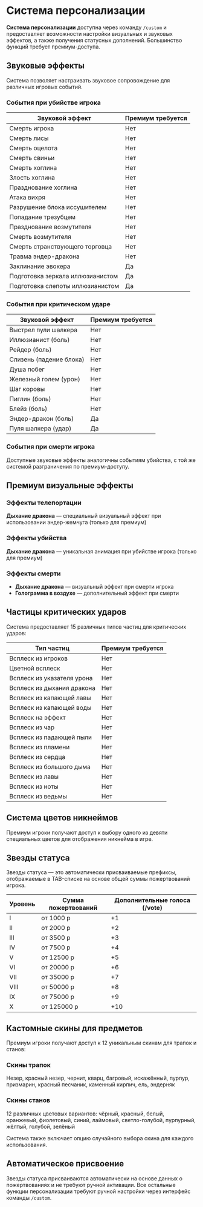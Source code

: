 # Система персонализации

**Система персонализации** доступна через команду `/custom` и предоставляет возможности настройки визуальных и звуковых эффектов, а также получения статусных дополнений. Большинство функций требует премиум-доступа.

## Звуковые эффекты

Система позволяет настраивать звуковое сопровождение для различных игровых событий.

### События при убийстве игрока

| Звуковой эффект | Премиум требуется |
|-----------------|-------------------|
| Смерть игрока | Нет |
| Смерть лисы | Нет |
| Смерть оцелота | Нет |
| Смерть свиньи | Нет |
| Смерть хоглина | Нет |
| Злость хоглина | Нет |
| Празднование хоглина | Нет |
| Атака вихря | Нет |
| Разрушение блока иссушителем | Нет |
| Попадание трезубцем | Нет |
| Празднование возмутителя | Нет |
| Смерть возмутителя | Нет |
| Смерть странствующего торговца | Нет |
| Травма эндер-дракона | Нет |
| Заклинание эвокера | Да |
| Подготовка зеркала иллюзианистом | Да |
| Подготовка слепоты иллюзианистом | Да |

### События при критическом ударе

| Звуковой эффект | Премиум требуется |
|-----------------|-------------------|
| Выстрел пули шалкера | Нет |
| Иллюзианист (боль) | Нет |
| Рейдер (боль) | Нет |
| Слизень (падение блока) | Нет |
| Душа побег | Нет |
| Железный голем (урон) | Нет |
| Шаг коровы | Нет |
| Пиглин (боль) | Нет |
| Блейз (боль) | Нет |
| Эндер-дракон (боль) | Да |
| Пуля шалкера (удар) | Да |

### События при смерти игрока

Доступные звуковые эффекты аналогичны событиям убийства, с той же системой разграничения по премиум-доступу.

## Премиум визуальные эффекты

### Эффекты телепортации
**Дыхание дракона** — специальный визуальный эффект при использовании эндер-жемчуга (только для премиум)

### Эффекты убийства
**Дыхание дракона** — уникальная анимация при убийстве игрока (только для премиум)

### Эффекты смерти
- **Дыхание дракона** — визуальный эффект при смерти игрока
- **Голограмма в воздухе** — дополнительный эффект при смерти

## Частицы критических ударов

Система предоставляет 15 различных типов частиц для критических ударов:

| Тип частиц | Премиум требуется |
|------------|-------------------|
| Всплеск из игроков | Нет |
| Цветной всплеск | Нет |
| Всплеск из указателя урона | Нет |
| Всплеск из дыхания дракона | Нет |
| Всплеск из капающей лавы | Нет |
| Всплеск из капающей воды | Нет |
| Всплеск на эффект | Нет |
| Всплеск из чар | Нет |
| Всплеск из падающей пыли | Нет |
| Всплеск из пламени | Нет |
| Всплеск из сердца | Нет |
| Всплеск из большого дыма | Нет |
| Всплеск из лавы | Нет |
| Всплеск из ноты | Нет |
| Всплеск из ведьмы | Нет |

## Система цветов никнеймов

Премиум игроки получают доступ к выбору одного из девяти специальных цветов для отображения никнейма в игре.

## Звезды статуса

Звезды статуса — это автоматически присваиваемые префиксы, отображаемые в TAB-списке на основе общей суммы пожертвований игрока.

| Уровень | Сумма пожертвований | Дополнительные голоса (/vote) |
|---------|---------------------|-------------------------------|
| I | от <!-- wiki[star-1] -->1000<!-- /wiki --> р | +1 |
| II | от <!-- wiki[star-2] -->2000<!-- /wiki --> р | +2 |
| III | от <!-- wiki[star-3] -->3500<!-- /wiki --> р | +3 |
| IV | от <!-- wiki[star-4] -->7500<!-- /wiki --> р | +4 |
| V | от <!-- wiki[star-5] -->12500<!-- /wiki --> р | +5 |
| VI | от <!-- wiki[star-6] -->20000<!-- /wiki --> р | +6 |
| VII | от <!-- wiki[star-7] -->35000<!-- /wiki --> р | +7 |
| VIII | от <!-- wiki[star-8] -->50000<!-- /wiki --> р | +8 |
| IX | от <!-- wiki[star-9] -->75000<!-- /wiki --> р | +9 |
| X | от <!-- wiki[star-10] -->125000<!-- /wiki --> р | +10 |

## Кастомные скины для предметов

Премиум игроки получают доступ к 12 уникальным скинам для трапок и станов:

### Скины трапок
Незер, красный незер, чернит, кварц, багровый, искажённый, пурпур, призмарин, красный песчаник, каменный кирпич, ель, эндерняк

### Скины станов
12 различных цветовых вариантов: чёрный, красный, белый, оранжевый, фиолетовый, синий, лаймовый, светло-голубой, пурпурный, жёлтый, голубой, зелёный

Система также включает опцию случайного выбора скина для каждого использования.

## Автоматическое присвоение

Звезды статуса присваиваются автоматически на основе данных о пожертвованиях и не требуют ручной активации. Все остальные функции персонализации требуют ручной настройки через интерфейс команды `/custom`.